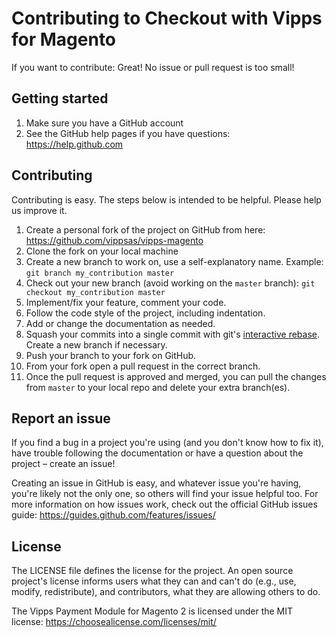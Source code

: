 # Contributing to Checkout with Vipps for Magento

If you want to contribute: Great! No issue or pull request is too small!

## Getting started

1. Make sure you have a GitHub account
1. See the GitHub help pages if you have questions: https://help.github.com

## Contributing

Contributing is easy. The steps below is intended to be helpful. Please help us improve it.

1. Create a personal fork of the project on GitHub from here: https://github.com/vippsas/vipps-magento
1. Clone the fork on your local machine
1. Create a new branch to work on, use a self-explanatory name. Example: `git branch my_contribution master`
1. Check out your new branch (avoid working on the `master` branch): `git checkout my_contribution master`
1. Implement/fix your feature, comment your code.
1. Follow the code style of the project, including indentation.
1. Add or change the documentation as needed.
1. Squash your commits into a single commit with git's [interactive rebase](https://help.github.com/articles/interactive-rebase). Create a new branch if necessary.
1. Push your branch to your fork on GitHub.
1. From your fork open a pull request in the correct branch.
1. Once the pull request is approved and merged, you can pull the changes from `master` to your local repo and delete your extra branch(es).

## Report an issue

If you find a bug in a project you're using (and you don't know how to fix it), have trouble following the documentation or have a question about the project – create an issue!

Creating an issue in GitHub is easy, and whatever issue you're having, you're likely not the only one, so others will find your issue helpful too. For more information on how issues work, check out the official GitHub issues guide: https://guides.github.com/features/issues/

## License

The LICENSE file defines the license for the project. An open source project's license informs users what they can and can't do (e.g., use, modify, redistribute), and contributors, what they are allowing others to do.

The Vipps Payment Module for Magento 2 is licensed under the MIT license: https://choosealicense.com/licenses/mit/
